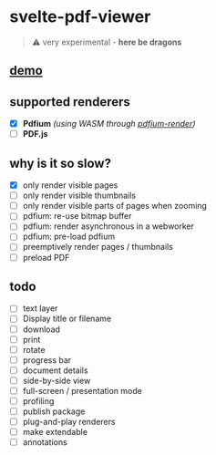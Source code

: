 # svelte-pdf-viewer

> :warning: very experimental - **here be dragons**

## [demo](https://svelte-pdf-viewer.nyxcode.com/)

## supported renderers
- [x] **Pdfium** *(using WASM through [pdfium-render](https://github.com/ajrcarey/pdfium-render))*
- [ ] **PDF.js**

## why is it so slow?
- [x] only render visible pages
- [ ] only render visible thumbnails
- [ ] only render visible parts of pages when zooming
- [ ] pdfium: re-use bitmap buffer
- [ ] pdfium: render asynchronous in a webworker
- [ ] pdfium: pre-load pdfium
- [ ] preemptively render pages / thumbnails
- [ ] preload PDF

## todo
- [ ] text layer
- [ ] Display title or filename
- [ ] download
- [ ] print
- [ ] rotate
- [ ] progress bar
- [ ] document details
- [ ] side-by-side view
- [ ] full-screen / presentation mode
- [ ] profiling
- [ ] publish package
- [ ] plug-and-play renderers
- [ ] make extendable 
- [ ] annotations